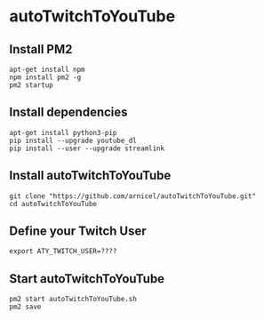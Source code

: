 # autoTwitchToYouTube

## Install PM2
```
apt-get install npm
npm install pm2 -g
pm2 startup
```

## Install dependencies
```
apt-get install python3-pip
pip install --upgrade youtube_dl
pip install --user --upgrade streamlink
```

## Install autoTwitchToYouTube
```
git clone "https://github.com/arnicel/autoTwitchToYouTube.git"
cd autoTwitchToYouTube
```

## Define your Twitch User
```
export ATY_TWITCH_USER=????
```

## Start autoTwitchToYouTube
```
pm2 start autoTwitchToYouTube.sh
pm2 save
```

